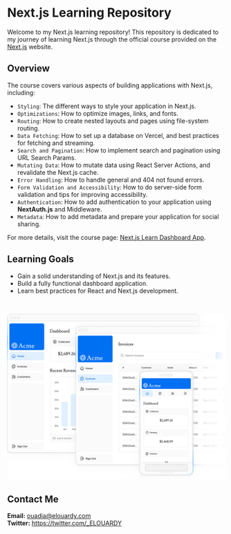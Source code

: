 # Next.js Learning Repository

Welcome to my Next.js learning repository! This repository is dedicated to my journey of learning Next.js through the official course provided on the [Next.js](https://nextjs.org/learn) website.

## Overview

The course covers various aspects of building applications with Next.js, including:

- `Styling`: The different ways to style your application in Next.js.
- `Optimizations`: How to optimize images, links, and fonts.
- `Routing`: How to create nested layouts and pages using file-system routing.
- `Data Fetching`: How to set up a database on Vercel, and best practices for fetching and streaming.
- `Search and Pagination`: How to implement search and pagination using URL Search Params.
- `Mutating Data`: How to mutate data using React Server Actions, and revalidate the Next.js cache.
- `Error Handling`: How to handle general and 404 not found errors.
- `Form Validation and Accessibility`: How to do server-side form validation and tips for improving accessibility.
- `Authentication`: How to add authentication to your application using **NextAuth.js** and Middleware.
- `Metadata`: How to add metadata and prepare your application for social sharing.

For more details, visit the course page: [Next.js Learn Dashboard App](https://nextjs.org/learn/dashboard-app).

## Learning Goals

- Gain a solid understanding of Next.js and its features.
- Build a fully functional dashboard application.
- Learn best practices for React and Next.js development.

<br>

![English ⇔ Darija Translator Project](/public/hero-desktop.png)

## Contact Me

**Email:** ouadia@elouardy.com \
**Twitter:** https://twitter.com/_ELOUARDY
